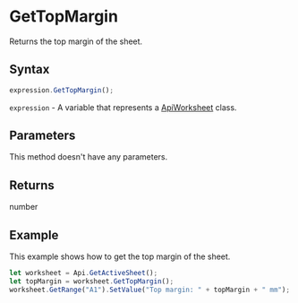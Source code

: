 # GetTopMargin

Returns the top margin of the sheet.

## Syntax

```javascript
expression.GetTopMargin();
```

`expression` - A variable that represents a [ApiWorksheet](../ApiWorksheet.md) class.

## Parameters

This method doesn't have any parameters.

## Returns

number

## Example

This example shows how to get the top margin of the sheet.

```javascript editor-xlsx
let worksheet = Api.GetActiveSheet();
let topMargin = worksheet.GetTopMargin();
worksheet.GetRange("A1").SetValue("Top margin: " + topMargin + " mm");
```
